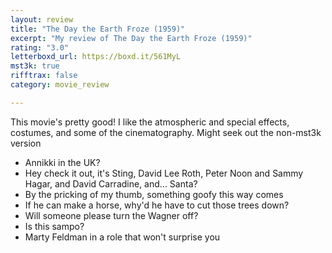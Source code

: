 ```yaml
---
layout: review
title: "The Day the Earth Froze (1959)"
excerpt: "My review of The Day the Earth Froze (1959)"
rating: "3.0"
letterboxd_url: https://boxd.it/561MyL
mst3k: true
rifftrax: false
category: movie_review

---
```


This movie's pretty good! I like the atmospheric and special effects, costumes, and some of the cinematography. Might seek out the non-mst3k version 

* Annikki in the UK?
* Hey check it out, it's Sting, David Lee Roth, Peter Noon and Sammy Hagar, and David Carradine, and... Santa?
* By the pricking of my thumb, something goofy this way comes
* If he can make a horse, why'd he have to cut those trees down?
* Will someone please turn the Wagner off?
* Is this sampo?
* Marty Feldman in a role that won't surprise you